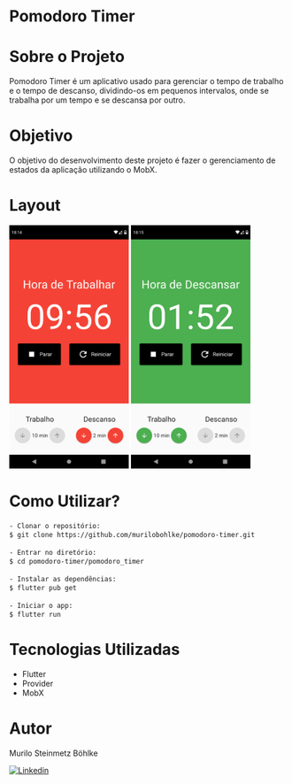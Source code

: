 # Pomodoro Timer

# Sobre o Projeto
Pomodoro Timer é um aplicativo usado para gerenciar o tempo de trabalho e o tempo de descanso, dividindo-os em pequenos intervalos, onde se trabalha por um tempo e se descansa por outro.

# Objetivo
O objetivo do desenvolvimento deste projeto é fazer o gerenciamento de estados da aplicação utilizando o MobX.

# Layout

<img src="images/img1.png" width="216" height="440"> <img src="images/img2.png" width="216" height="440">


# Como Utilizar?

~~~
- Clonar o repositório:
$ git clone https://github.com/murilobohlke/pomodoro-timer.git

- Entrar no diretório:
$ cd pomodoro-timer/pomodoro_timer

- Instalar as dependências:
$ flutter pub get

- Iniciar o app: 
$ flutter run
~~~

# Tecnologias Utilizadas
- Flutter
- Provider
- MobX

# Autor
Murilo Steinmetz Böhlke

[![Linkedin](https://img.shields.io/badge/-LinkedIn-blue?style=flat&logo=Linkedin&logoColor=white)](https://www.linkedin.com/in/murilobohlke/)
